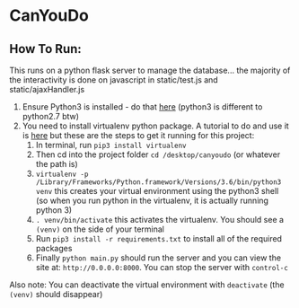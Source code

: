 # CanYouDo

## How To Run:

This runs on a python flask server to manage the database... the majority of the interactivity is done on javascript in static/test.js and static/ajaxHandler.js

1. Ensure Python3 is installed - do that [here](https://www.python.org/downloads/) (python3 is different to python2.7 btw)
2. You need to install virtualenv python package. A tutorial to do and use it is [here](http://docs.python-guide.org/en/latest/dev/virtualenvs/) but these are the steps to get it running for this project:
	1. In terminal, run `pip3 install virtualenv`
	2. Then cd into the project folder `cd /desktop/canyoudo` (or whatever the path is)
	3. `virtualenv -p /Library/Frameworks/Python.framework/Versions/3.6/bin/python3 venv` this creates your virtual environment using the python3 shell (so when you run python in the virtualenv, it is actually running python 3)
	4. `. venv/bin/activate` this activates the virtualenv. You should see a `(venv)` on the side of your terminal
	5. Run `pip3 install -r requirements.txt` to install all of the required packages
	6. Finally `python main.py` should run the server and you can view the site at: `http://0.0.0.0:8000`. You can stop the server with `control-c`

Also note: You can deactivate the virtual environment with `deactivate` (the `(venv)` should disappear)
